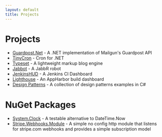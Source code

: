 ```yaml
---
layout: default
title: Projects
---
```

Projects
===  
* [Guardpost.Net](https://github.com/rbwestmoreland/Guardpost.Net) - A .NET implementation of Mailgun's Guardpost API  
* [TinyCron](https://github.com/rbwestmoreland/TinyCron) - Cron for .NET  
* [Typeset](https://github.com/typeset/typeset) - A lightweight markup blog engine  
* [Jabbot](https://github.com/rbwestmoreland/Jabbot) - A JabbR robot  
* [JenkinsHUD](https://github.com/rbwestmoreland/JenkinsHUD) - A Jenkins CI Dashboard  
* [Lighthouse](https://github.com/rbwestmoreland/lighthouse) - An AppHarbor build dashboard  
* [Design Patterns](/design-patterns) - A collection of design patterns examples in C#  

NuGet Packages
===
* [System.Clock](http://nuget.org/packages/System.Clock) - A testable alternative to DateTime.Now  
* [Stripe.Webhooks.Module](http://nuget.org/packages/Stripe.Webhooks.Module) - A simple no config http module that listens for stripe.com webhooks and provides a simple subscription model    

<script type="text/javascript">
if (mixpanel) {
  mixpanel.track("projects viewed");
}
</script>